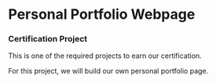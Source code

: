 # Personal Portfolio Webpage

### Certification Project

This is one of the required projects to earn our certification.

For this project, we will build our own personal portfolio page.

